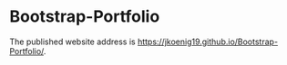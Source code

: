 # Bootstrap-Portfolio

The published website address is https://jkoenig19.github.io/Bootstrap-Portfolio/.
